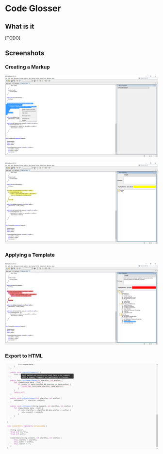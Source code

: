 # Code Glosser

## What is it

[TODO]

## Screenshots

### Creating a Markup

![Creating a Markup](screenshots/add_new_markup.png)

![Created Markup](screenshots/created_markup.png)

### Applying a Template

![Applying a Template](screenshots/apply_template.png)

### Export to HTML

![HTML Markups](screenshots/markup_in_html.png)